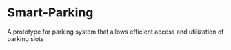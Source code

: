 # Smart-Parking
A prototype for parking system that allows efficient access and utilization of parking slots
